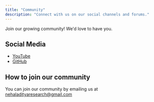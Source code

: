 ```yaml
---
title: "Community"
description: "Connect with us on our social channels and forums."
---
```


Join our growing community! We'd love to have you.

## Social Media
* [YouTube](https://www.youtube.com/@Quantumaxiom)
* [GitHub](https://github.com/Nehal-aditya)

## How to join our community 

You can join our community by emailing us at nehaladityaresearch@gmail.com

